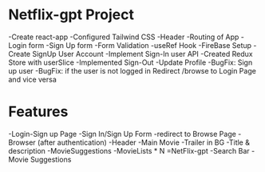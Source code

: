 # Netflix-gpt Project

-Create react-app
-Configured Tailwind CSS
-Header
-Routing of App
-Login form
-Sign Up form
-Form Validation
-useRef Hook
-FireBase Setup
-Create SignUp User Account
-Implement Sign-In user API
-Created Redux Store with userSlice
-Implemented Sign-Out
-Update Profile
-BugFix: Sign up user 
-BugFix: if the user is not logged in Redirect /browse to Login Page and vice versa


# Features
-Login-Sign up Page
       -Sign In/Sign Up Form
       -redirect to Browse Page
  -Browser (after authentication)
       -Header
       -Main Movie
          -Trailer in BG
          -Title & description
          -MovieSuggestions
              -MovieLists * N
 =NetFlix-gpt
      -Search Bar
      -Movie Suggestions
